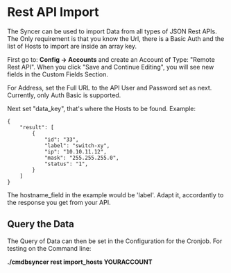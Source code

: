 # Rest API Import

The Syncer can be used to import Data from all types of JSON Rest APIs. The Only requirement is that you know the Url, there is a Basic Auth and the list of Hosts to import are inside an array key.

First go to:
__Config → Accounts__
and create an Account of Type: "Remote Rest API".
When you click "Save and Continue Editing", you will see new fields in the Custom Fields Section.

For Address, set the Full URL to the API
User and Password set as next. Currently, only Auth Basic is supported.

Next set "data_key", that's where the Hosts to be found. Example:

```
{ 
	"result": [
		{
			"id": "33",
			"label": "switch-xy",
			"ip": "10.10.11.12",
			"mask": "255.255.255.0",
			"status": "1",
		}
	]
}
```

The hostname_field in the example would be 'label'. Adapt it, accordantly to the response you get from your API. 

## Query the Data
The Query of Data can then be set in the Configuration for the Cronjob.
For testing on the Command line:

__./cmdbsyncer rest import_hosts YOURACCOUNT__

